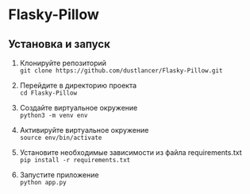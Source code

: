 # Flasky-Pillow
## Установка и запуск

1. Клонируйте репозиторий  
 ```git clone https://github.com/dustlancer/Flasky-Pillow.git ```
 
2. Перейдите в директорию проекта  
 ```cd Flasky-Pillow ```
 
3. Создайте виртуальное окружение  
 ```python3 -m venv env ```
 
4. Активируйте виртуальное окружение  
```source env/bin/activate ```

5. Установите необходимые зависимости из файла requirements.txt  
 ```pip install -r requirements.txt ```
 
6. Запустите приложение  
```python app.py ```

